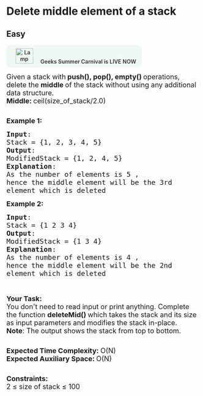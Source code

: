 # Delete middle element of a stack
## Easy 
<div class="problem-statement">
                <p><a onclick="gtagHelperFunction('clickopen','salesevent_gsc_problemspage_promobanner')" href="https://practice.geeksforgeeks.org/summer-carnival-2022?utm_source=practiceproblems&amp;utm_medium=problemspromobanner&amp;utm_campaign=gsc22" target="_blank"></a></p><div style="margin: 14px 0px !important;" class="row"><a onclick="gtagHelperFunction('clickopen','salesevent_gsc_problemspage_promobanner')" href="https://practice.geeksforgeeks.org/summer-carnival-2022?utm_source=practiceproblems&amp;utm_medium=problemspromobanner&amp;utm_campaign=gsc22" target="_blank">             <div class="col-md-12" style="cursor:pointer;background: #EFF8F3 0% 0% no-repeat padding-box; display: flex; align-items: center; position:                 relative; padding: 1.5%; border-radius: 10px; display: inline-block; text-align: center; font-weight: 600; color: #333"> <img src="https://media.geeksforgeeks.org/img-practice/gcs2022thumbnail-1649059370.png" alt="Lamp" width="46" height="40" style="background: transparent 0% 0% no-repeat padding-box;opacity: 1; margin: 0 16px;" class="img-responsive"> Geeks Summer Carnival is LIVE NOW &nbsp; <i class="fa fa-external-link" aria-hidden="true"></i> </div></a></div><p><span style="font-size:18px">Given a stack with<strong> push(), pop(), empty() </strong>operations, delete the&nbsp;<strong>middle </strong>of the stack&nbsp;without using any additional data structure.<br>
<strong>Middle: </strong>ceil(size_of_stack/2.0) </span><br>
&nbsp;</p>

<p><strong><span style="font-size:18px">Example 1:</span></strong></p>

<pre><span style="font-size:18px"><strong>Input</strong>: 
Stack = {1, 2, 3, 4, 5}
<strong>Output</strong>:
ModifiedStack = {1, 2, 4, 5}
<strong>Explanation</strong>:
As the number of elements is&nbsp;5 , 
hence the middle element will be the 3rd
element which is deleted</span>
</pre>

<p><strong><span style="font-size:18px">Example 2:</span></strong></p>

<pre><span style="font-size:18px"><strong>Input</strong>: 
Stack = {1 2 3 4}
<strong>Output</strong>:
ModifiedStack = {1 3 4}
<strong>Explanation</strong>:
As the number of elements is&nbsp;4 , 
hence the middle element will be the 2nd
element which is deleted</span></pre>

<p>&nbsp;</p>

<p><strong><span style="font-size:18px">Your Task:</span></strong><br>
<span style="font-size:18px">You don't need to read input or print anything.&nbsp;Complete the function <strong>deleteMid() </strong>which takes the stack and its size as&nbsp;input parameters&nbsp;and&nbsp;modifies the&nbsp;stack in-place.</span><br>
<span style="font-size:18px"><strong>Note</strong>: The output shows the stack from top to bottom. </span></p>

<p><br>
<span style="font-size:18px"><strong>Expected Time Complexity:&nbsp;</strong>O(N)<br>
<strong>Expected Auxiliary Space:&nbsp;</strong>O(N)</span></p>

<p><br>
<span style="font-size:18px"><strong>Constraints:</strong><br>
2 ≤ size of stack&nbsp;≤ 100</span></p>
 <p></p>
            </div>